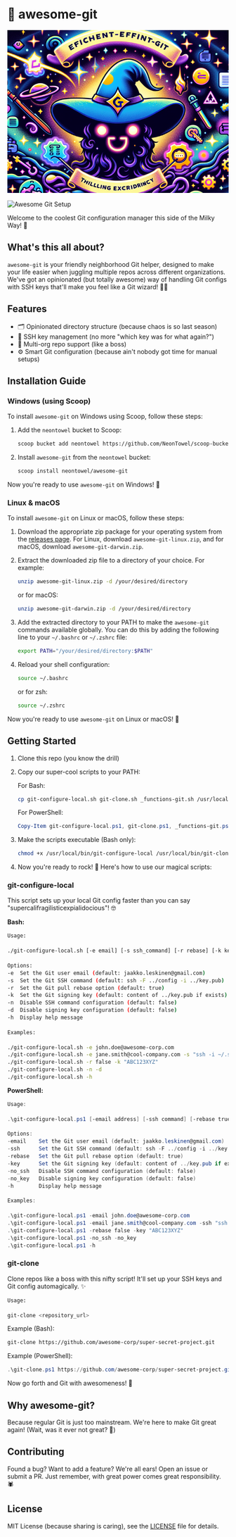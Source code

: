 # 🚀 awesome-git

![Awesome Git Setup](awesome-git.png)

![Awesome Git Setup](https://img.shields.io/badge/Awesome-Git%20Setup-blue?style=for-the-badge&logo=visualstudiocode)


Welcome to the coolest Git configuration manager this side of the Milky Way! 🌌

## What's this all about?

`awesome-git` is your friendly neighborhood Git helper, designed to make your life easier when juggling multiple repos across different organizations. We've got an opinionated (but totally awesome) way of handling Git configs with SSH keys that'll make you feel like a Git wizard! 🧙‍♂️

## Features

- 🗂️ Opinionated directory structure (because chaos is so last season)
- 🔑 SSH key management (no more "which key was for what again?")
- 🏢 Multi-org repo support (like a boss)
- ⚙️ Smart Git configuration (because ain't nobody got time for manual setups)

## Installation Guide

### Windows (using Scoop)

To install `awesome-git` on Windows using Scoop, follow these steps:

1. Add the `neontowel` bucket to Scoop:

   ```sh
   scoop bucket add neontowel https://github.com/NeonTowel/scoop-bucket
   ```

2. Install `awesome-git` from the `neontowel` bucket:

   ```sh
   scoop install neontowel/awesome-git
   ```

Now you're ready to use `awesome-git` on Windows! 🎉


### Linux & macOS

To install `awesome-git` on Linux or macOS, follow these steps:

1. Download the appropriate zip package for your operating system from the [releases page](https://github.com/NeonTowel/awesome-git/releases). For Linux, download `awesome-git-linux.zip`, and for macOS, download `awesome-git-darwin.zip`.

2. Extract the downloaded zip file to a directory of your choice. For example:

   ```bash
   unzip awesome-git-linux.zip -d /your/desired/directory
   ```
   
   or for macOS:
   
   ```bash
   unzip awesome-git-darwin.zip -d /your/desired/directory
   ```

3. Add the extracted directory to your PATH to make the `awesome-git` commands available globally. You can do this by adding the following line to your `~/.bashrc` or `~/.zshrc` file:

   ```bash
   export PATH="/your/desired/directory:$PATH"
   ```

4. Reload your shell configuration:

   ```bash
   source ~/.bashrc
   ```
   
   or for zsh:
   
   ```bash
   source ~/.zshrc
   ```

Now you're ready to use `awesome-git` on Linux or macOS! 🎉

## Getting Started

1. Clone this repo (you know the drill)
2. Copy our super-cool scripts to your PATH:

    For Bash:

    ```bash
    cp git-configure-local.sh git-clone.sh _functions-git.sh /usr/local/bin/
    ```

    For PowerShell:
   
    ```powershell
    Copy-Item git-configure-local.ps1, git-clone.ps1, _functions-git.ps1 -Destination $env:USERPROFILE\Documents\WindowsPowerShell\Scripts\
    ```

3. Make the scripts executable (Bash only):
 
    ```bash
    chmod +x /usr/local/bin/git-configure-local /usr/local/bin/git-clone
    ```

4. Now you're ready to rock! 🎸 Here's how to use our magical scripts:

### git-configure-local

This script sets up your local Git config faster than you can say "supercalifragilisticexpialidocious"! 🤓

**Bash:**

```bash
Usage:

./git-configure-local.sh [-e email] [-s ssh_command] [-r rebase] [-k key] [-n] [-d] [-h]

Options:
-e  Set the Git user email (default: jaakko.leskinen@gmail.com)
-s  Set the Git SSH command (default: ssh -F ../config -i ../key.pub)
-r  Set the Git pull rebase option (default: true)
-k  Set the Git signing key (default: content of ../key.pub if exists)
-n  Disable SSH command configuration (default: false)
-d  Disable signing key configuration (default: false)
-h  Display help message

Examples:

./git-configure-local.sh -e john.doe@awesome-corp.com
./git-configure-local.sh -e jane.smith@cool-company.com -s "ssh -i ~/.ssh/custom_key"
./git-configure-local.sh -r false -k "ABC123XYZ"
./git-configure-local.sh -n -d
./git-configure-local.sh -h
```

**PowerShell:**

```powershell
Usage:

.\git-configure-local.ps1 [-email address] [-ssh command] [-rebase true|false] [-key value] [-no_ssh] [-no_key] [-h]

Options:
-email    Set the Git user email (default: jaakko.leskinen@gmail.com)
-ssh      Set the Git SSH command (default: ssh -F ../config -i ../key.pub)
-rebase   Set the Git pull rebase option (default: true)
-key      Set the Git signing key (default: content of ../key.pub if exists)
-no_ssh   Disable SSH command configuration (default: false)
-no_key   Disable signing key configuration (default: false)
-h        Display help message

Examples:

.\git-configure-local.ps1 -email john.doe@awesome-corp.com
.\git-configure-local.ps1 -email jane.smith@cool-company.com -ssh "ssh -i ~/.ssh/custom_key"
.\git-configure-local.ps1 -rebase false -key "ABC123XYZ"
.\git-configure-local.ps1 -no_ssh -no_key
.\git-configure-local.ps1 -h
```

### git-clone

Clone repos like a boss with this nifty script! It'll set up your SSH keys and Git config automagically. ✨

```bash
Usage:

git-clone <repository_url>
```

Example (Bash):

```bash
git-clone https://github.com/awesome-corp/super-secret-project.git
```


Example (PowerShell):

```powershell
.\git-clone.ps1 https://github.com/awesome-corp/super-secret-project.git
```
   
Now go forth and Git with awesomeness! 🚀

## Why awesome-git?

Because regular Git is just too mainstream. We're here to make Git great again! (Wait, was it ever not great? 🤔)

## Contributing

Found a bug? Want to add a feature? We're all ears! Open an issue or submit a PR. Just remember, with great power comes great responsibility. 🕷️

## License

MIT License (because sharing is caring), see the [LICENSE](LICENSE) file for details.

